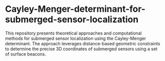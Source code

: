 # Cayley-Menger-determinant-for-submerged-sensor-localization
This repository presents theoretical approaches and computational methods for submerged sensor localization using the Cayley-Menger determinant. The approach leverages distance-based geometric constraints to determine the precise 3D coordinates of submerged sensors using a set of surface beacons.
